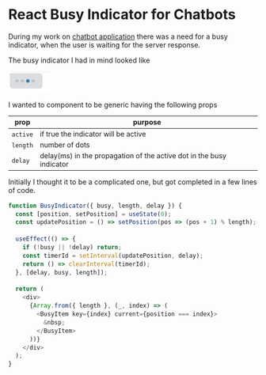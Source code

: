 # React Busy Indicator for Chatbots

During my work on [chatbot application](https://theparadox.life/posts/rule-based-chatbot-from-scratch-using-reactjs-and-nodejs-p1) there was a need for a busy indicator, when the user is waiting for the server response. 

The busy indicator I had in mind looked like

![Screenshot](https://raw.githubusercontent.com/arunghosh/react-chat-busy-indicator/master/docs/react-chat-busy-indicator.png)

I wanted to component to be generic having the following props

|prop|purpose|
|-|-|
|`active`|if true the indicator will be active| 
|`length`|number of dots|
|`delay`|delay(ms) in the propagation of the active dot in the busy indicator|   

Initially I thought it to be a complicated one, but got completed in a few lines of code.
```javascript
function BusyIndicator({ busy, length, delay }) {
  const [position, setPosition] = useState(0);
  const updatePosition = () => setPosition(pos => (pos + 1) % length);

  useEffect(() => {
    if (!busy || !delay) return;
    const timerId = setInterval(updatePosition, delay);
    return () => clearInterval(timerId);
  }, [delay, busy, length]);

  return (
    <div>
      {Array.from({ length }, (_, index) => (
        <BusyItem key={index} current={position === index}>
          &nbsp;
        </BusyItem>
      ))}
    </div>
  );
}
```

